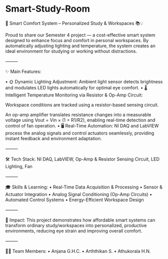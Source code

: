 # Smart-Study-Room

🌿 Smart Comfort System – Personalized Study & Workspaces 📚💡

Proud to share our Semester 4 project — a cost-effective smart system designed to enhance focus and comfort in personal workspaces. By automatically adjusting lighting and temperature, the system creates an ideal environment for studying or working without distractions.

⸻

✨ Main Features:

• 🌞 Dynamic Lighting Adjustment: Ambient light sensor detects brightness and modulates LED lights automatically for optimal eye comfort.
• 🌡️ Intelligent Temperature Monitoring via Resistor & Op-Amp Circuit:

Workspace conditions are tracked using a resistor-based sensing circuit.

An op-amp amplifier translates resistance changes into a measurable voltage using Vout = Vin × (1 + R1/R2), enabling real-time detection and control of fan operation.
• 🖥️ Real-Time Automation: NI DAQ and LabVIEW process the analog signals and control actuators seamlessly, providing instant feedback and environment adaptation.

⸻

🛠️ Tech Stack: NI DAQ, LabVIEW, Op-Amp & Resistor Sensing Circuit, LED Lighting, Fan

⸻

🎓 Skills & Learning:
• Real-Time Data Acquisition & Processing
• Sensor & Actuator Integration
• Analog Signal Conditioning (Op-Amp Circuits)
• Automated Control Systems
• Energy-Efficient Workspace Design

⸻

🏁 Impact:
This project demonstrates how affordable smart systems can transform ordinary study/workspaces into personalized, productive environments, reducing eye strain and improving overall comfort.

⸻

👩‍🔬 Team Members:
 • Anjana G.H.C.
 • Arththikan S.
 • Athukorala H.N.
